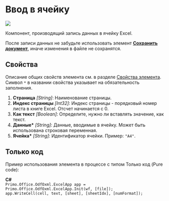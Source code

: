 # Ввод в ячейку

![](../../../resources/basic/myoffice/table/Cropped-InputCell.png)

Компонент, производящий запись данных в ячейку Excel. 

После записи данных не забудьте использовать элемент [**Сохранить документ**](https://docs.primo-rpa.ru/primo-rpa/g_elements/el_basic/els-odf/el-odftable-save), иначе изменения в файле не сохранятся.

## Свойства

Описание общих свойств элемента см. в разделе [Свойства элемента](https://docs.primo-rpa.ru/primo-rpa/primo-studio/process/elements#svoistva-elementa).
Символ `*` в названии свойства указывает на обязательность заполнения.

1. **Страница** *[String]*: Наименование страницы.
2. **Индекс страницы** *[Int32]*: Индекс страницы - порядковый номер листа в книге Excel. Отсчет начинается с 0.
3. **Как текст** *[Boolean]*: Определите, нужно ли вставлять значение, как текст.
4. **Данные\*** *[String]*: Данные, вводимые в ячейку. Может быть использована строковая переменная.
5. **Ячейка\*** *[String]*: Идентификатор ячейки. Пример: `"A4"`. 

## Только код
Пример использования элемента в процессе с типом Только код (Pure code):  

**C#**  
`Primo.Office.OdfOxml.ExcelApp app = Primo.Office.OdfOxml.ExcelApp.Init(wf, [file]);`  
`app.WriteCell(cell, text, [sheet], [sheetIdx], [numFormat]);`

